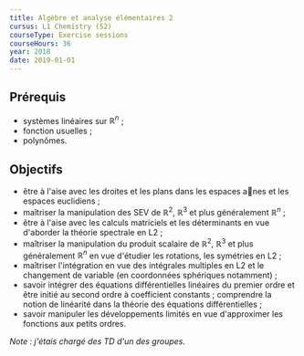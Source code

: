 ```yaml
---
title: Algèbre et analyse élémentaires 2
cursus: L1 Chemistry (S2)
courseType: Exercise sessions
courseHours: 36
year: 2018
date: 2019-01-01
---
```


## Prérequis

- systèmes linéaires sur $\mathbb{R}^n$ ;
- fonction usuelles ;
- polynômes.

## Objectifs

- être à l'aise avec les droites et les plans dans les espaces anes et les espaces euclidiens ;
- maîtriser la manipulation des SEV de $\mathbb{R}^2$, $\mathbb{R}^3$ et plus généralement $\mathbb{R}^n$ ;
- être à l'aise avec les calculs matriciels et les déterminants en vue d'aborder la théorie spectrale
en L2 ;
- maîtriser la manipulation du produit scalaire de $\mathbb{R}^2$, $\mathbb{R}^3$ et plus généralement $\mathbb{R}^n$ en vue d'étudier les rotations, les symétries en L2 ;
- maîtriser l'intégration en vue des intégrales multiples en L2 et le changement de variable (en
coordonnées sphériques notamment) ;
- savoir intégrer des équations différentielles linéaires du premier ordre et être initié au second
ordre à coefficient constants ; comprendre la notion de linéarité dans la théorie des équations
différentielles ;
- savoir manipuler les développements limités en vue d'approximer les fonctions aux petits ordres.

*Note : j'étais chargé des TD d'un des groupes.*
